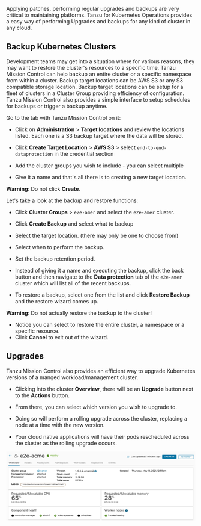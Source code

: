 Applying patches, performing regular upgrades and backups are very critical to maintaining platforms. Tanzu for Kubernetes Operations provides a easy way of performing Upgrades and backups for any kind of cluster in any cloud.

## Backup Kubernetes Clusters

Development teams may get into a situation where for various reasons, they may want to restore the cluster's resources to a specific time.  Tanzu Mission Control can help backup an entire cluster or a specific namespace from within a cluster. Backup target locations can be AWS S3 or any S3 compatible storage location. Backup target locations can be setup for a fleet of clusters in a Cluster Group providing efficiency of configuration. Tanzu Mission Control also provides a simple interface to setup schedules for backups or trigger a backup anytime.

Go to the tab with Tanzu Mission Control on it:

- Click on **Administration** > **Target locations** and review the locations listed.  Each one is a S3 backup target where the data will be stored.

- Click **Create Target Location** > **AWS S3** > select `end-to-end-dataprotection` in the credential section

- Add the cluster groups you wish to include - you can select multiple

- Give it a name and that's all there is to creating a new target location.

**Warning**: Do not click **Create**.

Let's take a look at the backup and restore functions:

- Click **Cluster Groups** > `e2e-amer` and select the `e2e-amer` cluster.

- Click **Create Backup** and select what to backup

- Select the target location. (there may only be one to choose from)

- Select when to perform the backup.

- Set the backup retention period.

- Instead of giving it a name and executing the backup, click the back button and then navigate to the **Data protection** tab of the `e2e-amer` cluster which will list all of the recent backups.

- To restore a backup, select one from the list and click **Restore Backup** and the restore wizard comes up.

**Warning**: Do not actually restore the backup to the cluster!

- Notice you can select to restore the entire cluster, a namespace or a specific resource.
- Click **Cancel** to exit out of the wizard.

## Upgrades

Tanzu Mission Control also provides an efficient way to upgrade Kubernetes versions of a manged workload/management cluster.

- Clicking into the cluster **Overview**, there will be an **Upgrade** button next to the **Actions** button.

- From there, you can select which version you wish to upgrade to.

- Doing so will perform a rolling upgrade across the cluster, replacing a node at a time with the new version.

- Your cloud native applications will have their pods rescheduled across the cluster as the rolling upgrade occurs.

![Tanzu Kubernetes Grid Upgrade](../images/dayn-upgrade.png)
